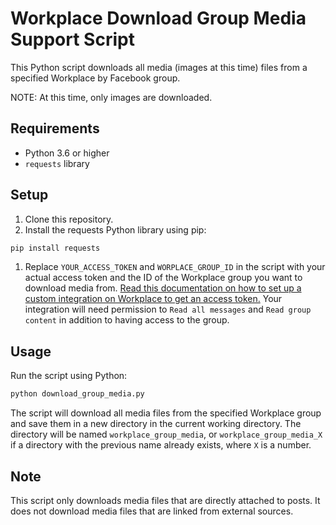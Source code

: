 # Workplace Download Group Media Support Script

This Python script downloads all media (images at this time) files from a specified Workplace by Facebook group.

NOTE: At this time, only images are downloaded.

## Requirements

- Python 3.6 or higher
- `requests` library

## Setup

1. Clone this repository.
2. Install the requests Python library using pip:

```bash
pip install requests
```

1. Replace `YOUR_ACCESS_TOKEN` and `WORPLACE_GROUP_ID` in the script with your actual access token and the ID of the Workplace group you want to download media from. [Read this documentation on how to set up a custom integration on Workplace to get an access token.](https://developers.facebook.com/docs/workplace/custom-integrations-new) Your integration will need permission to `Read all messages` and `Read group content` in addition to having access to the group.

## Usage

Run the script using Python:

```bash
python download_group_media.py
```

The script will download all media files from the specified Workplace group and save them in a new directory in the current working directory. The directory will be named `workplace_group_media`, or `workplace_group_media_X` if a directory with the previous name already exists, where `X` is a number.

## Note

This script only downloads media files that are directly attached to posts. It does not download media files that are linked from external sources.
